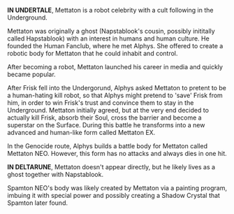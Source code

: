 **IN UNDERTALE**, Mettaton is a robot celebrity with a cult following in the Underground. 

Mettaton was originally a ghost (Napstablook's cousin, possibly inititally called Hapstablook) with an interest in humans and human culture. He founded the Human Fanclub, where he met Alphys. She offered to create a robotic body for Mettaton that he could inhabit and control.

After becoming a robot, Mettaton launched his career in media and quickly became popular.

After Frisk fell into the Undergorund, Alphys asked Mettaton to pretent to be a human-hating kill robot, so that Alphys might pretend to 'save' Frisk from him, in order to win Frisk's trust and convince them to stay in the Underground. Mettaton initially agreed, but at the very end decided to actually kill Frisk, absorb their Soul, cross the barrier and become a superstar on the Surface. During this battle he transforms into a new advanced and human-like form called Mettaton EX.

In the Genocide route, Alphys builds a battle body for Mettaton called Mettaton NEO. However, this form has no attacks and always dies in one hit.

**IN DELTARUNE**, Mettaton doesn't appear directly, but he likely lives as a ghost together with Napstablook.

Spamton NEO's body was likely created by Mettaton via a painting program, imbuing it with special power and possibly creating a Shadow Crystal that Spamton later found.